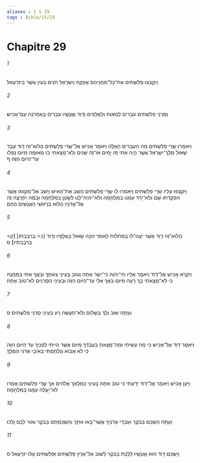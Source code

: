 ```yaml
---
aliases : 1 S 29
tags : Bible/1S/29
---
```


# Chapitre 29

###### 1
וַיִּקְבְּצוּ פְלִשְׁתִּים אֶת־כָּל־מַחֲנֵיהֶם אֲפֵקָה וְיִשְׂרָאֵל חֹנִים בַּעַיִן אֲשֶׁר בְּיִזְרְעֶאל׃
###### 2
וְסַרְנֵי פְלִשְׁתִּים עֹבְרִים לְמֵאֹות וְלַאֲלָפִים וְדָוִד וַאֲנָשָׁיו עֹבְרִים בָּאַחֲרֹנָה עִם־אָכִישׁ׃
###### 3
וַיֹּאמְרוּ שָׂרֵי פְלִשְׁתִּים מָה הָעִבְרִים הָאֵלֶּה וַיֹּאמֶר אָכִישׁ אֶל־שָׂרֵי פְלִשְׁתִּים הֲלֹוא־זֶה דָוִד עֶבֶד שָׁאוּל מֶלֶךְ־יִשְׂרָאֵל אֲשֶׁר הָיָה אִתִּי זֶה יָמִים אֹו־זֶה שָׁנִים וְלֹא־מָצָאתִי בֹו מְאוּמָה מִיֹּום נָפְלֹו עַד־הַיֹּום הַזֶּה׃ ף
###### 4
וַיִּקְצְפוּ עָלָיו שָׂרֵי פְלִשְׁתִּים וַיֹּאמְרוּ לֹו שָׂרֵי פְלִשְׁתִּים הָשֵׁב אֶת־הָאִישׁ וְיָשֹׁב אֶל־מְקֹומֹו אֲשֶׁר הִפְקַדְתֹּו שָׁם וְלֹא־יֵרֵד עִמָּנוּ בַּמִּלְחָמָה וְלֹא־יִהְיֶה־לָּנוּ לְשָׂטָן בַּמִּלְחָמָה וּבַמֶּה יִתְרַצֶּה זֶה אֶל־אֲדֹנָיו הֲלֹוא בְּרָאשֵׁי הָאֲנָשִׁים הָהֵם׃
###### 5
הֲלֹוא־זֶה דָוִד אֲשֶׁר יַעֲנוּ־לֹו בַּמְּחֹלֹות לֵאמֹר הִכָּה שָׁאוּל בַּאֲלָפָיו וְדָוִד [כ= בְּרִבְבֹתֹו] [ק= בְּרִבְבֹתָיו]׃ ס
###### 6
וַיִּקְרָא אָכִישׁ אֶל־דָּוִד וַיֹּאמֶר אֵלָיו חַי־יְהוָה כִּי־יָשָׁר אַתָּה וְטֹוב בְּעֵינַי צֵאתְךָ וּבֹאֲךָ אִתִּי בַּמַּחֲנֶה כִּי לֹא־מָצָאתִי בְךָ רָעָה מִיֹּום בֹּאֲךָ אֵלַי עַד־הַיֹּום הַזֶּה וּבְעֵינֵי הַסְּרָנִים לֹא־טֹוב אָתָּה׃
###### 7
וְעַתָּה שׁוּב וְלֵךְ בְּשָׁלֹום וְלֹא־תַעֲשֶׂה רָע בְּעֵינֵי סַרְנֵי פְלִשְׁתִּים׃ ס
###### 8
וַיֹּאמֶר דָּוִד אֶל־אָכִישׁ כִּי מֶה עָשִׂיתִי וּמַה־מָּצָאתָ בְעַבְדְּךָ מִיֹּום אֲשֶׁר הָיִיתִי לְפָנֶיךָ עַד הַיֹּום הַזֶּה כִּי לֹא אָבֹוא וְנִלְחַמְתִּי בְּאֹיְבֵי אֲדֹנִי הַמֶּלֶךְ׃
###### 9
וַיַּעַן אָכִישׁ וַיֹּאמֶר אֶל־דָּוִד יָדַעְתִּי כִּי טֹוב אַתָּה בְּעֵינַי כְּמַלְאַךְ אֱלֹהִים אַךְ שָׂרֵי פְלִשְׁתִּים אָמְרוּ לֹא־יַעֲלֶה עִמָּנוּ בַּמִּלְחָמָה׃
###### 10
וְעַתָּה הַשְׁכֵּם בַּבֹּקֶר וְעַבְדֵי אֲדֹנֶיךָ אֲשֶׁר־בָּאוּ אִתָּךְ וְהִשְׁכַּמְתֶּם בַּבֹּקֶר וְאֹור לָכֶם וָלֵכוּ׃
###### 11
וַיַּשְׁכֵּם דָּוִד הוּא וַאֲנָשָׁיו לָלֶכֶת בַּבֹּקֶר לָשׁוּב אֶל־אֶרֶץ פְּלִשְׁתִּים וּפְלִשְׁתִּים עָלוּ יִזְרְעֶאל׃ ס
